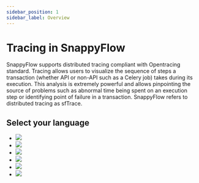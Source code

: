 ```yaml
---
sidebar_position: 1
sidebar_label: Overview
---
```

# Tracing in SnappyFlow

SnappyFlow supports distributed tracing compliant with Opentracing  standard. Tracing allows users to visualize the sequence of steps a  transaction (whether API or non-API such as a Celery job) takes during  its execution. This analysis is extremely powerful and allows  pinpointing the source of problems such as abnormal time being spent on  an execution step or identifying point of failure in a transaction.  SnappyFlow refers to distributed tracing as sfTrace.

## Select your language

<ul className="icon_list javalang">
<li><a  href="/docs/Tracing/java"><img src="/img/java-logo.png"/></a></li>
<li><a  href="/docs/Tracing/python"><img src="/img/python-logo.png"/></a></li>
<li><a  href="/docs/Tracing/ruby"><img src="/img/ruby-logo.png" /></a></li>
<li><a  href="/docs/Tracing/nodejs"><img src="/img/nodejs-logo.png"/></a></li>
<li><a  href="/docs/Tracing/go"><img src="/img/go-logo.png"/></a></li>
<li><a  href="/docs/Tracing/csharp"><img src="/img/c-sharp-logo.png"/></a></li>
</ul>
